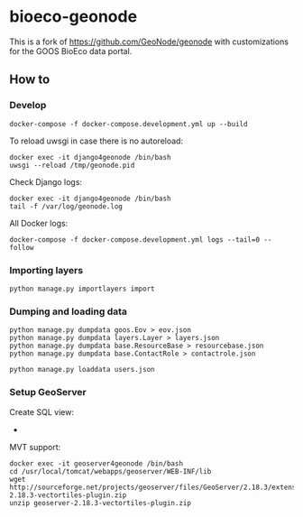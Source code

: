 # bioeco-geonode

This is a fork of https://github.com/GeoNode/geonode with customizations for the GOOS BioEco data portal.

## How to
### Develop

```
docker-compose -f docker-compose.development.yml up --build
```

To reload uwsgi in case there is no autoreload:

```
docker exec -it django4geonode /bin/bash
uwsgi --reload /tmp/geonode.pid
```

Check Django logs:

```
docker exec -it django4geonode /bin/bash
tail -f /var/log/geonode.log
```

All Docker logs:

```
docker-compose -f docker-compose.development.yml logs --tail=0 --follow
```

### Importing layers

```
python manage.py importlayers import
```

### Dumping and loading data

```
python manage.py dumpdata goos.Eov > eov.json
python manage.py dumpdata layers.Layer > layers.json
python manage.py dumpdata base.ResourceBase > resourcebase.json
python manage.py dumpdata base.ContactRole > contactrole.json

python manage.py loaddata users.json
```

### Setup GeoServer

Create SQL view:

- 

MVT support:

```
docker exec -it geoserver4geonode /bin/bash
cd /usr/local/tomcat/webapps/geoserver/WEB-INF/lib
wget http://sourceforge.net/projects/geoserver/files/GeoServer/2.18.3/extensions/geoserver-2.18.3-vectortiles-plugin.zip
unzip geoserver-2.18.3-vectortiles-plugin.zip
```